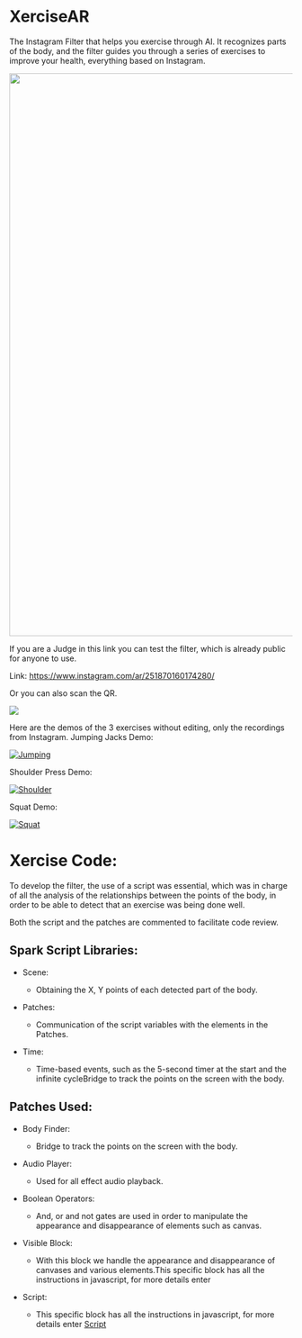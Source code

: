 # XerciseAR
 
The Instagram Filter that helps you exercise through AI. It recognizes parts of the body, and the filter guides you through a series of exercises to improve your health, everything based on Instagram. 

<img src="https://i.ibb.co/ZN4WdbD/Whats-App-Image-2021-11-20-at-8-41-21-PM.jpg" width="1000">

If you are a Judge in this link you can test the filter, which is already public for anyone to use.

Link: https://www.instagram.com/ar/251870160174280/

Or you can also scan the QR.

<img src="https://i.ibb.co/hyQckcC/image.png">

Here are the demos of the 3 exercises without editing, only the recordings from Instagram.
Jumping Jacks Demo:

[![Jumping](https://i.ibb.co/SfZm0G3/clock.jpg)](https://youtu.be/GWBVyP5BqS8)

Shoulder Press Demo:

[![Shoulder](https://i.ibb.co/SfZm0G3/clock.jpg)](https://youtu.be/LvTEQ7AaOu4)

Squat Demo:

[![Squat](https://i.ibb.co/SfZm0G3/clock.jpg)](https://youtu.be/OHn_5Ebqn7A)

# Xercise Code:

To develop the filter, the use of a script was essential, which was in charge of all the analysis of the relationships between the points of the body, in order to be able to detect that an exercise was being done well.

Both the script and the patches are commented to facilitate code review.

 ## Spark Script Libraries:

- Scene:
  - Obtaining the X, Y points of each detected part of the body.

- Patches:
  - Communication of the script variables with the elements in the Patches.
  
- Time:
  - Time-based events, such as the 5-second timer at the start and the infinite cycleBridge to track the points on the screen with the body.

## Patches Used:

- Body Finder:
  - Bridge to track the points on the screen with the body.
  
- Audio Player:
  - Used for all effect audio playback.


- Boolean Operators:
  - And, or and not gates are used in order to manipulate the appearance and disappearance of elements such as canvas.


- Visible Block:
  - With this block we handle the appearance and disappearance of canvases and various elements.This specific block has all the instructions in javascript, for more details enter

- Script:
  - This specific block has all the instructions in javascript, for more details enter [Script](./Xercise%20-%20Spark%20AR/scripts/script.js)
